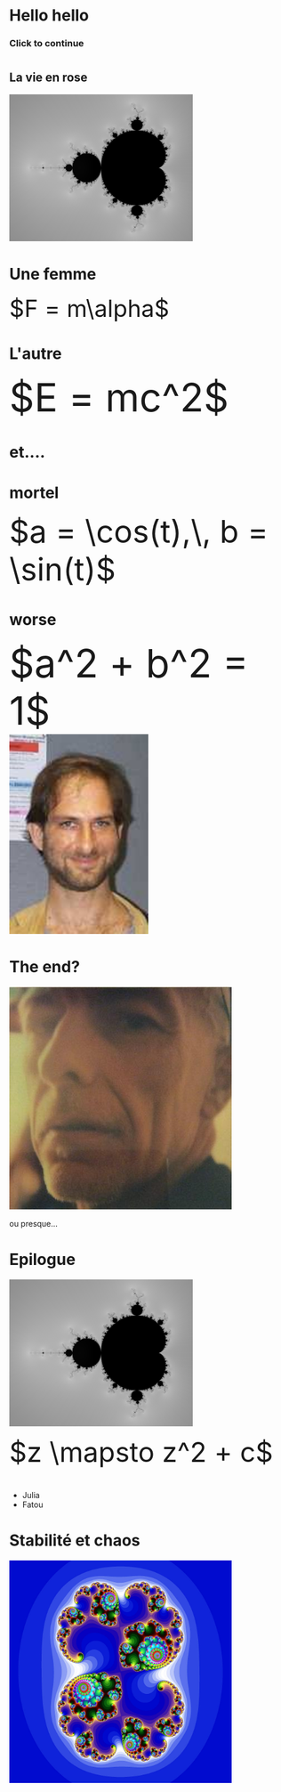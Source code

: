 # Hello hello

### Click to continue

#

## La vie en rose

![](mandy.png)

# Une femme

<div style="font-size: 300%">$F = m\alpha$</div>

<audio  data-autoplay ><source src="bonjour_tu_vas.mp3" ></audio>

# L'autre

<div style="font-size: 500%">$E = mc^2$</div>

<audio  data-autoplay ><source src="oui_je_viens.mp3" ></audio>


# et....

<audio  data-autoplay ><source src="je_suis_sur.mp3" ></audio>

# mortel

<div style="font-size: 400%">$a = \cos(t),\, b = \sin(t)$</div>

<audio  data-autoplay ><source src="mais_moi_je.mp3" ></audio>

# worse

<div style="font-size: 500%">$a^2 + b^2 = 1$</div>
<img src="adam.jpeg" alt="adam" width="250" >
<audio  data-autoplay ><source src="de_toute_façon.mp3" ></audio>

# The end?

![le plus beau](me.jpeg)

ou presque...

<audio  data-autoplay ><source src="mais_adam_questce.mp3" ></audio>

# Epilogue

![](mandy.png)

<div style="font-size: 350%">$z \mapsto z^2 + c$</div>

<audio  data-autoplay ><source src="lensemble_de_mandelbrot.mp3" ></audio>

#

- Julia
- Fatou
<audio  data-autoplay ><source src="lensemble_de_julia.mp3" ></audio>

# Stabilité et chaos

<img src="julia.jpg" alt="Je suis Julia" width="400" >


<audio  data-autoplay ><source src="lensemble_de_fatou.mp3" ></audio>
